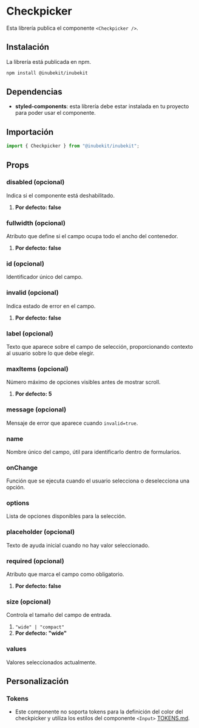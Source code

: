 # Checkpicker

Esta librería publica el componente `<Checkpicker />`.

## Instalación

La librería está publicada en npm.

```bash
npm install @inubekit/inubekit
```

## Dependencias

- **styled-components**: esta librería debe estar instalada en tu proyecto para poder usar el componente.

## Importación

```jsx
import { Checkpicker } from "@inubekit/inubekit";
```

## Props

### disabled (opcional)

Indica si el componente está deshabilitado.

1. **Por defecto: false**

### fullwidth (opcional)

Atributo que define si el campo ocupa todo el ancho del contenedor.

1. **Por defecto: false**

### id (opcional)

Identificador único del campo.

### invalid (opcional)

Indica estado de error en el campo.

1. **Por defecto: false**

### label (opcional)

Texto que aparece sobre el campo de selección, proporcionando contexto al usuario sobre lo que debe elegir.

### maxItems (opcional)

Número máximo de opciones visibles antes de mostrar scroll.

1. **Por defecto: 5**

### message (opcional)

Mensaje de error que aparece cuando `invalid=true`.

### name

Nombre único del campo, útil para identificarlo dentro de formularios.

### onChange

Función que se ejecuta cuando el usuario selecciona o deselecciona una opción.

### options

Lista de opciones disponibles para la selección.

### placeholder (opcional)

Texto de ayuda inicial cuando no hay valor seleccionado.

### required (opcional)

Atributo que marca el campo como obligatorio.

1. **Por defecto: false**

### size (opcional)

Controla el tamaño del campo de entrada.

1. `"wide" | "compact"`
2. **Por defecto: "wide"**

### values

Valores seleccionados actualmente.

## Personalización

### Tokens

- Este componente no soporta tokens para la definición del color del checkpicker y utiliza los estilos del componente `<Input>` [TOKENS.md](../Input/TOKENS.md).
